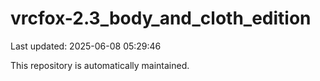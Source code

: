 # vrcfox-2.3_body_and_cloth_edition

Last updated: 2025-06-08 05:29:46

This repository is automatically maintained.
